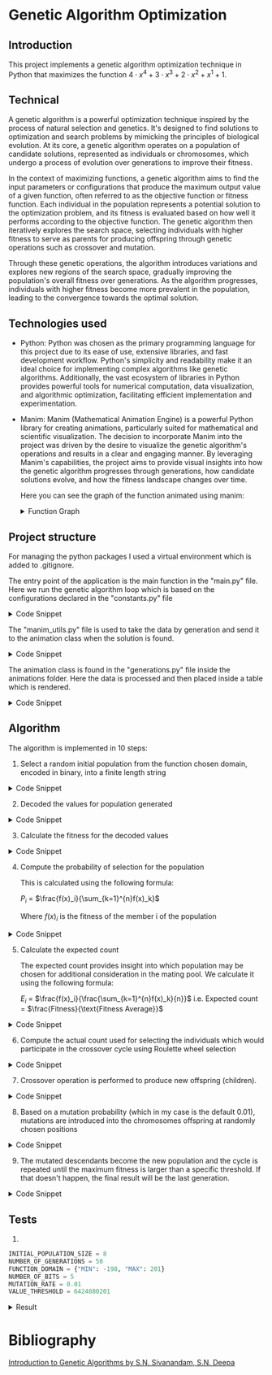 # Genetic Algorithm Optimization

## Introduction

This project implements a genetic algorithm optimization technique in Python that maximizes the function $4 \cdot x^4 + 3 \cdot x^3 + 2 \cdot x^2 + x^1 + 1$. 

## Technical


A genetic algorithm is a powerful optimization technique inspired by the process of natural selection and genetics. It's designed to find solutions to optimization and search problems by mimicking the principles of biological evolution. At its core, a genetic algorithm operates on a population of candidate solutions, represented as individuals or chromosomes, which undergo a process of evolution over generations to improve their fitness.

In the context of maximizing functions, a genetic algorithm aims to find the input parameters or configurations that produce the maximum output value of a given function, often referred to as the objective function or fitness function. Each individual in the population represents a potential solution to the optimization problem, and its fitness is evaluated based on how well it performs according to the objective function. The genetic algorithm then iteratively explores the search space, selecting individuals with higher fitness to serve as parents for producing offspring through genetic operations such as crossover and mutation.

Through these genetic operations, the algorithm introduces variations and explores new regions of the search space, gradually improving the population's overall fitness over generations. As the algorithm progresses, individuals with higher fitness become more prevalent in the population, leading to the convergence towards the optimal solution.

## Technologies used

* Python: Python was chosen as the primary programming language for this project due to its ease of use, extensive libraries, and fast development workflow. Python's simplicity and readability make it an ideal choice for implementing complex algorithms like genetic algorithms. Additionally, the vast ecosystem of libraries in Python provides powerful tools for numerical computation, data visualization, and algorithmic optimization, facilitating efficient implementation and experimentation.

* Manim: Manim (Mathematical Animation Engine) is a powerful Python library for creating animations, particularly suited for mathematical and scientific visualization. The decision to incorporate Manim into the project was driven by the desire to visualize the genetic algorithm's operations and results in a clear and engaging manner. By leveraging Manim's capabilities, the project aims to provide visual insights into how the genetic algorithm progresses through generations, how candidate solutions evolve, and how the fitness landscape changes over time.

	Here you can see the graph of the function animated using manim:

	<details>
	<summary>Function Graph</summary>
		<video controls src="out/FunctionAnimation.mp4" title="Title"></video>
	</details>


## Project structure

For managing the python packages I used a virtual environment which is added to .gitignore.

The entry point of the application is the main function in the "main.py" file.
Here we run the genetic algorithm loop which is based on the configurations declared in the "constants.py" file

<details>
<summary>Code Snippet</summary>

```python
def main():
    result = run_genetic_algorithm(
        INITIAL_POPULATION_SIZE,
        NUMBER_OF_GENERATIONS,
        FUNCTION_DOMAIN["MIN"],
        FUNCTION_DOMAIN["MAX"],
        NUMBER_OF_BITS,
        MUTATION_RATE,
        VALUE_THRESHOLD,
    )
    print(result)


main()
```
</details>

The "manim_utils.py" file is used to take the data by generation and send it to the animation class when the solution is found.

<details>
<summary>Code Snippet</summary>

```python
from constants import *
from animations.generations import *

data = []


def add_generation_data(decoded_values, fitness_values, generation):
    data.append(tuple((decoded_values, fitness_values, generation)))


def generate_animation():
    play_animation(data)
```
</details>

The animation class is found in the "generations.py" file inside the animations folder. Here the data is processed and then placed inside a table which is rendered.

<details>
<summary>Code Snippet</summary>

```python
from manim import *
import numpy as np
from statistics import mean
from constants import *


class GenerationsAnimation(Scene):
    def __init__(self, data):
        super().__init__()
        self.data = data

    def construct(self):
        rows = []
        row_labels = []
        print(self.data)
        for i in range(len(self.data)):
            generation_data = self.data[i]
            generation_fitness_sum = sum(generation_data[1])
            generation_fitness_average = mean(generation_data[1])
            generation_maximum_x = generation_data[0][0]
            generation_maximum_y = generation_data[1][0]
            rows.append(
                [
                    str(generation_fitness_sum),
                    str(generation_fitness_average),
                    str(generation_maximum_y),
                ]
            )
            row_labels.append(i)

        table = Table(
            rows,
            col_labels=[Text("Sum"), Text("Average"), Text("Maximum")],
        )
        table.set_width(config.frame_width / 3)
        table.set_height(config.frame_height / 3)
        self.play(Write(table))
        self.wait(2)


def play_animation(data):
    animation = GenerationsAnimation(data)
    animation.render()
```
</details>

## Algorithm

The algorithm is implemented in 10 steps:

1. Select a random initial population from the function chosen domain, encoded in binary, into a finite length string
   
<details>
<summary>Code Snippet</summary>

```python
def select_initial_population(size, a, b, number_of_bits):
    population = []
    for i in range(size):
        population.append(binary_encode(random.uniform(a, b), a, b, number_of_bits))
    return population
```

</details>


2. Decoded the values for population generated
   

<details>
<summary>Code Snippet</summary>

```python
def binary_decode(encoded_string, a, b, number_of_bits):
    decoded_number = int(encoded_string, 2)
    decoded_number = decoded_number / (2**number_of_bits - 1) * (b - a) + a
    return decoded_number
```

</details>


3. Calculate the fitness for the decoded values
   
<details>
<summary>Code Snippet</summary>

```python
def compute_fitness(x):
    return 4 * x**4 + 3 * x**3 + 2 * x**2 + x + 1

def compute_fitness_for_population(arguments):
    fitness = []
    for i in range(len(arguments)):
        fitness.append(compute_fitness(arguments[i]))
    return fitness
```

</details>

4. Compute the probability of selection for the population

   This is calculated using the following formula: 
   
   $P_i$ = $\frac{f(x)_i}{\sum_{k=1}^{n}f(x)_k}$

   Where  $f(x)_i$ is the fitness of the member i of the population

<details>
<summary>Code Snippet</summary>

```python
def compute_probability_of_selection(fitness):
    fitness_sum = sum(fitness)
    probability = []
    for i in range(len(fitness)):
        probability.append(fitness[i] / fitness_sum)
    return probability

```

</details>

5. Calculate the expected count

   The expected count provides insight into which population may be chosen for additional consideration in the mating pool. We calculate it using the following formula:
   
   $E_i$ = $\frac{f(x)_i}{\frac{\sum_{k=1}^{n}f(x)_k}{n}}$
   i.e. Expected count = $\frac{Fitness}{\text{Fitness Average}}$

<details>
<summary>Code Snippet</summary>

```python
def compute_expected_count(fitness):
    average_fitness = mean(fitness)
    expected_count = []
    for i in range(len(fitness)):
        expected_count.append(fitness[i] / average_fitness)
    return expected_count

```

</details>

6. Compute the actual count used for selecting the individuals which would
participate in the crossover cycle using Roulette wheel selection

<details>
<summary>Code Snippet</summary>

```python
    actual_count = [0] * len(probability)
    number_of_spins = INITIAL_POPULATION_SIZE * 2

    for _ in range(number_of_spins):
        spin_result = random.random()
        cumulative_prob = 0
        for i, prob in enumerate(probability):
            cumulative_prob += prob
            if spin_result <= cumulative_prob:
                actual_count[i] += 1
                break
    return actual_count

```

</details>

7. Crossover operation is performed to produce new offspring (children).
   
<details>
<summary>Code Snippet</summary>

```python
def create_offspring(
    population,
    first_parent_index,
    second_parent_index,
    number_of_bits,
):
    crossover_point = random.randint(1, number_of_bits - 1)
    first_offspring = (
        population[first_parent_index][0][:crossover_point]
        + population[second_parent_index][0][crossover_point:]
    )

    second_offspring = (
        population[second_parent_index][0][:crossover_point]
        + population[first_parent_index][0][crossover_point:]
    )

    return first_offspring, second_offspring


def do_crossover(
    sorted_population,
    number_of_bits,
):
    population_copy = sorted_population
    descendants = []

    i = 0
    j = 1
    # print(population_copy)
    while j < len(sorted_population):
        first_descendant, second_descendant = create_offspring(
            population_copy,
            i,
            j,
            number_of_bits,
        )
        descendants.append(first_descendant)
        descendants.append(second_descendant)

        first_parent = list(population_copy[i])
        second_parent = list(population_copy[j])

        first_parent[4] = first_parent[4] - 1  # decrease actual count
        second_parent[4] = second_parent[4] - 1  # decrease actual count

        population_copy[i] = tuple(first_parent)
        population_copy[j] = tuple(second_parent)

        if population_copy[i][4] == 0:
            if population_copy[j][4] == 0:
                i = i + 2
                j = j + 2
            else:
                i = i + 1
                j = j + 1
        else:
            if population_copy[j][4] == 0:
                j = j + 1
    return descendants
```

</details>


8.   Based on a mutation probability (which in my case is the default 0.01), mutations are introduced into the chromosomes offspring at randomly chosen positions

<details>
<summary>Code Snippet</summary>

```python
def do_mutation(descendants, domain_min, domain_max, number_of_bits, mutation_rate):
    mutated_descendants = []

    for i in range(len(descendants)):
        if random.random() < mutation_rate:
            mutation_index = random.randint(0, number_of_bits - 1)
            encoded_value = descendants[i]
            mutated_value = (
                encoded_value[:mutation_index]
                + ("1" if encoded_value[mutation_index] == "0" else "0")
                + encoded_value[mutation_index + 1 :]
            )
            mutated_descendants.append(mutated_value)
        else:
            mutated_descendants.append(descendants[i])
    return mutated_descendants

```

</details>

9.   The mutated descendants become the new population and the cycle is repeated until the maximum fitness is larger than a specific threshold. If that doesn't happen, the final result will be the last generation.


<details>
<summary>Code Snippet</summary>

```python
def do_mutation(descendants, domain_min, domain_max, number_of_bits, mutation_rate):
    mutated_descendants = []

    for i in range(len(descendants)):
        if random.random() < mutation_rate:
            mutation_index = random.randint(0, number_of_bits - 1)
            encoded_value = descendants[i]
            mutated_value = (
                encoded_value[:mutation_index]
                + ("1" if encoded_value[mutation_index] == "0" else "0")
                + encoded_value[mutation_index + 1 :]
            )
            mutated_descendants.append(mutated_value)
        else:
            mutated_descendants.append(descendants[i])
    return mutated_descendants

```

</details>

## Tests

1. 

```python
INITIAL_POPULATION_SIZE = 8
NUMBER_OF_GENERATIONS = 50
FUNCTION_DOMAIN = {"MIN": -198, "MAX": 201}
NUMBER_OF_BITS = 5
MUTATION_RATE = 0.01
VALUE_THRESHOLD = 6424080201
```

<details>
 <summary>Result</summary>
	<video controls src="tests/Test1.mp4" title="Title"></video>
</details>


# Bibliography

[Introduction to Genetic Algorithms by S.N. Sivanandam, S.N. Deepa](<doc/Introduction to Genetic Algorithms, Springer.pdf>)